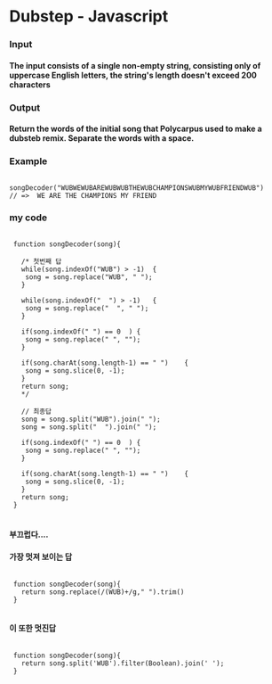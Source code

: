 Dubstep - Javascript
====================

### Input
#### The input consists of a single non-empty string, consisting only of uppercase English letters, the string's length doesn't exceed 200 characters
### Output
#### Return the words of the initial song that Polycarpus used to make a dubsteb remix. Separate the words with a space.
### Example
<pre><code>
songDecoder("WUBWEWUBAREWUBWUBTHEWUBCHAMPIONSWUBMYWUBFRIENDWUB")
// =>  WE ARE THE CHAMPIONS MY FRIEND
</code></pre>

### my code
<pre>
<code>
 function songDecoder(song){
   
   /* 첫번째 답
   while(song.indexOf("WUB") > -1)	{
   	song = song.replace("WUB", " ");
   }
 
   while(song.indexOf("  ") > -1)	{
   	song = song.replace("  ", " ");
   }
   
   if(song.indexOf(" ") == 0  )	{
   	song = song.replace(" ", "");	
   }
 
   if(song.charAt(song.length-1) == " ")	{
   	song = song.slice(0, -1);
   }
   return song;
   */
 
   // 최종답 
   song = song.split("WUB").join(" ");
   song = song.split("  ").join(" ");
 
   if(song.indexOf(" ") == 0  )	{
   	song = song.replace(" ", "");	
   }
 
   if(song.charAt(song.length-1) == " ")	{
   	song = song.slice(0, -1);
   }
   return song;
 }
</code>
</pre>
#### 부끄럽다.... 
#### 가장 멋져 보이는 답
<pre><code>
 function songDecoder(song){
   return song.replace(/(WUB)+/g," ").trim()
 }
 </code></pre>
#### 이 또한 멋진답
<pre><code>
 function songDecoder(song){
   return song.split('WUB').filter(Boolean).join(' ');
 }
</code></pre>

